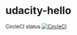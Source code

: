 # udacity-hello
CircleCI status
[![CircleCI](https://circleci.com/gh/beloved/udacity-hello.svg?style=svg)](https://circleci.com/gh/beloved/udacity-hello)